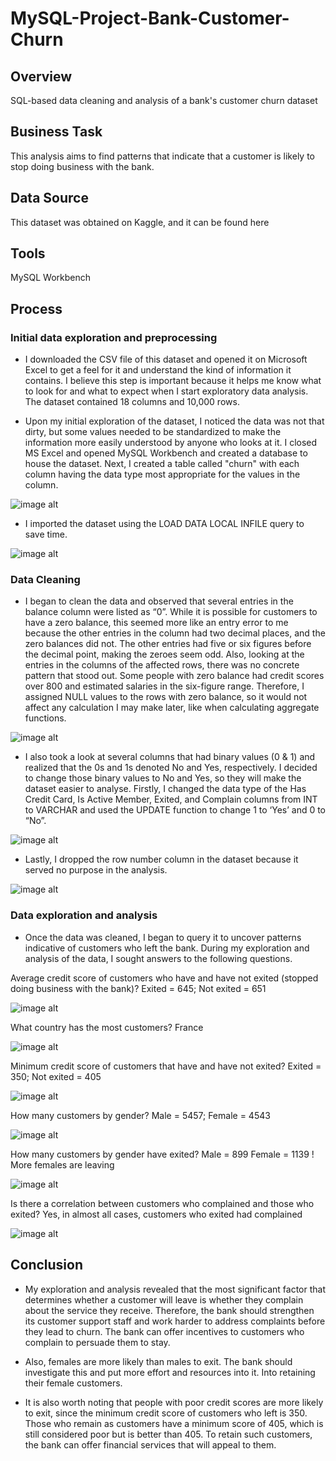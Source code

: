 # MySQL-Project-Bank-Customer-Churn

## Overview

SQL-based data cleaning and analysis of a bank's customer churn dataset

## Business Task

This analysis aims to find patterns that indicate that a customer is likely to stop doing business with the bank.

## Data Source

This dataset was obtained on Kaggle, and it can be found here

## Tools

MySQL Workbench

## Process

### Initial data exploration and preprocessing

* I downloaded the CSV file of this dataset and opened it on Microsoft Excel to get a feel for it and understand the kind of information it contains. I believe this step is important because it helps me know what to look for and what to expect when I start exploratory data analysis. The dataset contained 18 columns and 10,000 rows.

* Upon my initial exploration of the dataset, I noticed the data was not that dirty, but some values needed to be standardized to make the information more easily understood by anyone who looks at it. I closed MS Excel and opened MySQL Workbench and created a database to house the dataset. Next, I created a table called "churn" with each column having the data type most appropriate for the values in the column.

![image alt](https://github.com/jefferyokpala/MySQL-Project-Bank-Customer-Churn/blob/main/images/image6.png?raw=true)

* I imported the dataset using the LOAD DATA LOCAL INFILE query to save time.

![image alt](https://github.com/jefferyokpala/MySQL-Project-Bank-Customer-Churn/blob/main/images/image10.png?raw=true)

### Data Cleaning

* I began to clean the data and observed that several entries in the balance column were listed as “0”. While it is possible for customers to have a zero balance, this seemed more like an entry error to me because the other entries in the column had two decimal places, and the zero balances did not. The other entries had five or six figures before the decimal point, making the zeroes seem odd. Also, looking at the entries in the columns of the affected rows, there was no concrete pattern that stood out. Some people with zero balance had credit scores over 800 and estimated salaries in the six-figure range. Therefore, I assigned NULL values to the rows with zero balance, so it would not affect any calculation I may make later, like when calculating aggregate functions.

![image alt](https://github.com/jefferyokpala/MySQL-Project-Bank-Customer-Churn/blob/main/images/image3.png?raw=true)

* I also took a look at several columns that had binary values (0 & 1) and realized that the 0s and 1s denoted No and Yes, respectively. I decided to change those binary values to No and Yes, so they will make the dataset easier to analyse. Firstly, I changed the data type of the Has Credit Card, Is Active Member, Exited, and Complain columns from INT to VARCHAR and used the UPDATE function to change 1 to ‘Yes’ and 0 to “No”.

![image alt](https://github.com/jefferyokpala/MySQL-Project-Bank-Customer-Churn/blob/main/images/image1.png?raw=true)

* Lastly, I dropped the row number column in the dataset because it served no purpose in the analysis.

![image alt](https://github.com/jefferyokpala/MySQL-Project-Bank-Customer-Churn/blob/main/images/image4.png?raw=true)

### Data exploration and analysis

* Once the data was cleaned, I began to query it to uncover patterns indicative of customers who left the bank. During my exploration and analysis of the data, I sought answers to the following questions.

Average credit score of customers who have and have not exited (stopped doing business with the bank)? Exited = 645; Not exited = 651

![image alt](https://github.com/jefferyokpala/MySQL-Project-Bank-Customer-Churn/blob/main/images/image11.png?raw=true)

What country has the most customers? France

![image alt](https://github.com/jefferyokpala/MySQL-Project-Bank-Customer-Churn/blob/main/images/image2.png?raw=true)

Minimum credit score of customers that have and have not exited? Exited = 350; Not exited = 405

![image alt](https://github.com/jefferyokpala/MySQL-Project-Bank-Customer-Churn/blob/main/images/image5.png?raw=true)

How many customers by gender? Male = 5457; Female = 4543

![image alt](https://github.com/jefferyokpala/MySQL-Project-Bank-Customer-Churn/blob/main/images/image9.png?raw=true)

How many customers by gender have exited? Male = 899 Female = 1139  ! More females are leaving

![image alt](https://github.com/jefferyokpala/MySQL-Project-Bank-Customer-Churn/blob/main/images/image8.png?raw=true)

Is there a correlation between customers who complained and those who exited? Yes, in almost all cases, customers who exited had complained

![image alt](https://github.com/jefferyokpala/MySQL-Project-Bank-Customer-Churn/blob/main/images/image7.png?raw=true)

## Conclusion

* My exploration and analysis revealed that the most significant factor that determines whether a customer will leave is whether they complain about the service they receive. Therefore, the bank should strengthen its customer support staff and work harder to address complaints before they lead to churn. The bank can offer incentives to customers who complain to persuade them to stay.

* Also, females are more likely than males to exit. The bank should investigate this and put more effort and resources into it. Into retaining their female customers.

* It is also worth noting that people with poor credit scores are more likely to exit, since the minimum credit score of customers who left is 350.  Those who remain as customers have a minimum score of 405, which is still considered poor but is better than 405. To retain such customers, the bank can offer financial services that will appeal to them.



